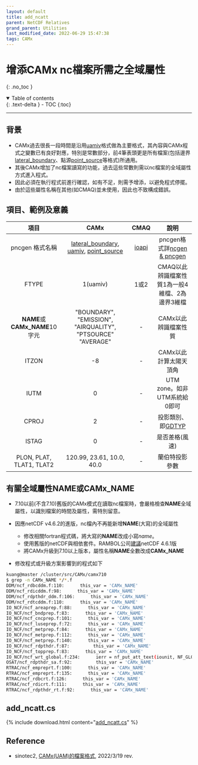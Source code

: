```yaml
---
layout: default
title: add_ncatt
parent: NetCDF Relatives
grand_parent: Utilities
last_modified_date: 2022-06-29 15:47:38
tags: CAMx
---
```


# 增添CAMx nc檔案所需之全域屬性
{: .no_toc }

<details open markdown="block">
  <summary>
    Table of contents
  </summary>
  {: .text-delta }
- TOC
{:toc}
</details>

---
## 背景
- CAMx過去很長一段時間是沿用[uamiv][uamiv]格式做為主要格式，其內容與CAMx程式之變數已有良好對應，特別是常數部分，前4筆表頭更是所有檔案(包括邊界[lateral_boundary][bnd]、點源[point_source][ptse]等格式)所通用。
- 其後CAMx增加了nc檔案讀寫的功能，過去這些常數則需以nc檔案的全域屬性方式進入程式。
- 因此必須在執行程式前進行確認，如有不足，則需予增添，以避免程式停擺。
- 由於這些屬性名稱在其他(如CMAQ)並未使用，因此也不致構成錯誤。

## 項目、範例及意義

|項目|CAMx|CMAQ|說明|
|:-:|:-:|:-:|:-:|
|pncgen 格式名稱|[lateral_boundary][bnd], [uamiv][uamiv], [point_source][ptse]|[ioapi][ioapi]|pncgen格式詳[ncgen & pncgen][Xncgen]|
|FTYPE|1(uamiv)|1或2|CMAQ以此辨識檔案性質1為一般4維檔、2為邊界3維檔|
|**NAME**或**CAMx_NAME**10字元|"BOUNDARY", "EMISSION", "AIRQUALITY", "PTSOURCE" "AVERAGE" |-|CAMx以此辨識檔案性質|
|ITZON|-8|-|CAMx以此計算太陽天頂角|
|IUTM|0|-|UTM zone。如非UTM系統給0即可|
|CPROJ|2|-|投影類別、即[GDTYP][GDTYP]|
|ISTAG|0|-|是否差格(風速)|
|PLON, PLAT, TLAT1, TLAT2|120.99, 23.61, 10.0, 40.0|-|蘭伯特投影參數|


## 有關全域屬性NAME或CAMx_NAME
- 7.10以前(不含7.10)舊版的CAMx模式在讀取nc檔案時，會嚴格檢查**NAME**全域屬性，以識別檔案的時間及屬性，需特別留意。
- 因應netCDF v4.6.2的進版，nc檔內不再能新增**NAME**(大寫)的全域屬性
  - 修改相關fortran程式碼，將大寫的**NAME**改成小寫*name*。
  - 使用舊版的netCDF與相依套件。RAMBOL公司[建議][oldnc]netCDF 4.6.1版
  - 將CAMx升級到7.10以上版本，屬性名稱**NAME**全數改成**CAMx_NAME**
  
- 修改程式或升級方案影響到的程式如下

```bash
kuang@master /cluster/src/CAMx/camx710
$ grep -n CAMx_NAME */*.f
DDM/ncf_rdbcddm.f:110:      this_var = 'CAMx_NAME'
DDM/ncf_rdicddm.f:98:      this_var = 'CAMx_NAME'
DDM/ncf_rdpthdr_ddm.f:106:      this_var = 'CAMx_NAME'
DDM/ncf_rdtcddm.f:110:      this_var = 'CAMx_NAME'
IO_NCF/ncf_areaprep.f:88:      this_var = 'CAMx_NAME'
IO_NCF/ncf_bndprep.f:83:      this_var = 'CAMx_NAME'
IO_NCF/ncf_cncprep.f:101:      this_var = 'CAMx_NAME'
IO_NCF/ncf_luseprep.f:72:      this_var = 'CAMx_NAME'
IO_NCF/ncf_metprep.f:84:      this_var = 'CAMx_NAME'
IO_NCF/ncf_metprep.f:112:      this_var = 'CAMx_NAME'
IO_NCF/ncf_metprep.f:140:      this_var = 'CAMx_NAME'
IO_NCF/ncf_rdpthdr.f:87:         this_var = 'CAMx_NAME'
IO_NCF/ncf_topprep.f:83:      this_var = 'CAMx_NAME'
IO_NCF/ncf_wrt_global.f:234:      ierr = nf_put_att_text(iounit, NF_GLOBAL, 'CAMx_NAME',
OSAT/ncf_rdpthdr_sa.f:92:         this_var = 'CAMx_NAME'
RTRAC/ncf_empreprt.f:100:      this_var = 'CAMx_NAME'
RTRAC/ncf_empreprt.f:135:      this_var = 'CAMx_NAME'
RTRAC/ncf_rdbcrt.f:126:      this_var = 'CAMx_NAME'
RTRAC/ncf_rdicrt.f:111:      this_var = 'CAMx_NAME'
RTRAC/ncf_rdpthdr_rt.f:92:      this_var = 'CAMx_NAME'
```
 

## add_ncatt.cs

{% include download.html content="[add_ncatt.cs](https://github.com/sinotec2/Focus-on-Air-Quality/tree/main/utilities/netCDF/add_ncatt_cs)" %}


## Reference
- sinotec2, [CAMx(UAM)的檔案格式](https://github.com/sinotec2/camxruns/wiki/CAMx(UAM)的檔案格式), 2022/3/19 rev.

[uamiv]: <https://github.com/sinotec2/camxruns/wiki/CAMx(UAM)的檔案格式> "CAMx所有二進制 I / O文件的格式，乃是遵循早期UAM(城市空氣流域模型EPA，1990年）建立的慣例。 該二進制文件包含4筆不隨時間改變的表頭記錄，其後則為時間序列的數據記錄。詳見CAMx(UAM)的檔案格式"
[bnd]: <https://sinotec2.github.io/FAQ/2022/06/27/CAMx_BC.html#uamiv與lateral_boundary格式內容之比較> "uamiv與lateral_boundary格式內容之比較"
[ptse]: <https://sinotec2.github.io/Focus-on-Air-Quality/CAMx/> "needs
 edit"
[ioapi]: <https://sinotec2.github.io/Focus-on-Air-Quality/utilities/netCDF/ioapi/> "I/O API(Input/Output Applications Programming Interface)是美國環保署發展Models-3/EDSS時順帶產生的程式庫(cmascenter, I/O API concept)，用來快速存取NetCDF格式檔案，尤其對Fortran等高階語言而言，是非常必須之簡化程序。"
[Xncgen]: <https://sinotec2.github.io/Focus-on-Air-Quality/utilities/netCDF/pncgen/#camx> "ncgen & pncgen"
[oldnc]: <https://camx-wp.azurewebsites.net/download/netcdf/> "Build netCDF v4.6.1 from Source"
[GDTYP]: <https://sinotec2.github.io/Focus-on-Air-Quality/utilities/Graphics/VERDI/VERDI_Guide/#map-projection-type> "Map projection type"